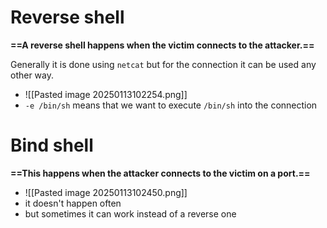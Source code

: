 # Reverse shell
**==A reverse shell happens when the victim connects to the attacker.==**

Generally it is done using `netcat` but for the connection it can be used any other way.
- ![[Pasted image 20250113102254.png]]
- `-e /bin/sh` means that we want to execute `/bin/sh` into the connection

# Bind shell
**==This happens when the attacker connects to the victim on a port.==**
- ![[Pasted image 20250113102450.png]]
- it doesn't happen often
- but sometimes it can work instead of a reverse one

